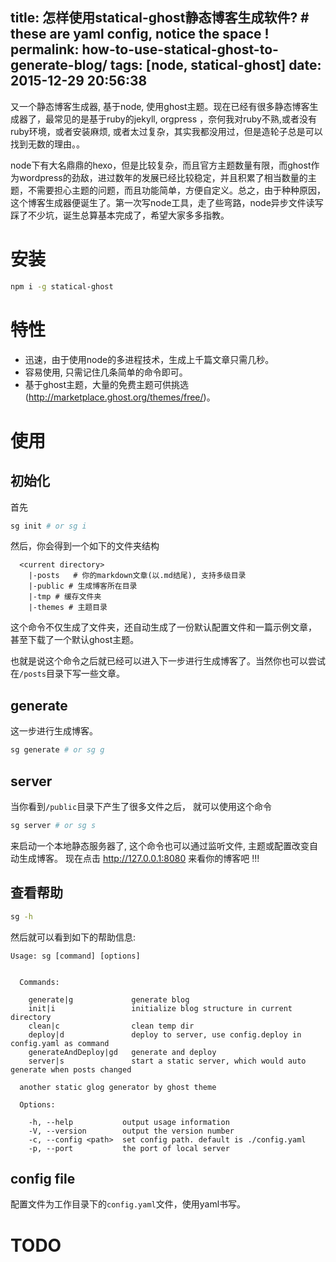 title: 怎样使用statical-ghost静态博客生成软件? # these are yaml config, notice the space !
permalink: how-to-use-statical-ghost-to-generate-blog/
tags: [node, statical-ghost]
date: 2015-12-29 20:56:38
---

又一个静态博客生成器, 基于node, 使用ghost主题。现在已经有很多静态博客生成器了，最常见的是基于ruby的jekyll, orgpress ，奈何我对ruby不熟,或者没有ruby环境，或者安装麻烦, 或者太过复杂，其实我都没用过，但是造轮子总是可以找到无数的理由。。

 node下有大名鼎鼎的hexo，但是比较复杂，而且官方主题数量有限，而ghost作为wordpress的劲敌，进过数年的发展已经比较稳定，并且积累了相当数量的主题，不需要担心主题的问题，而且功能简单，方便自定义。总之，由于种种原因，这个博客生成器便诞生了。第一次写node工具，走了些弯路，node异步文件读写踩了不少坑，诞生总算基本完成了，希望大家多多指教。

# 安装

```sh
npm i -g statical-ghost
```

# 特性

* 迅速，由于使用node的多进程技术，生成上千篇文章只需几秒。
* 容易使用, 只需记住几条简单的命令即可。
* 基于ghost主题，大量的免费主题可供挑选(<http://marketplace.ghost.org/themes/free/>)。


# 使用

## 初始化

首先

```sh
sg init # or sg i
```

然后，你会得到一个如下的文件夹结构

```
  <current directory>
    |-posts   # 你的markdown文章(以.md结尾), 支持多级目录
    |-public # 生成博客所在目录
    |-tmp # 缓存文件夹
    |-themes # 主题目录
```

这个命令不仅生成了文件夹，还自动生成了一份默认配置文件和一篇示例文章， 甚至下载了一个默认ghost主题。

也就是说这个命令之后就已经可以进入下一步进行生成博客了。当然你也可以尝试在`/posts`目录下写一些文章。

## generate

这一步进行生成博客。
```sh
sg generate # or sg g
```

## server

当你看到`/public`目录下产生了很多文件之后， 就可以使用这个命令

```sh
sg server # or sg s
```

来启动一个本地静态服务器了, 这个命令也可以通过监听文件, 主题或配置改变自动生成博客。
现在点击 <http://127.0.0.1:8080> 来看你的博客吧 !!!

## 查看帮助

```sh
sg -h
```
然后就可以看到如下的帮助信息:
```
Usage: sg [command] [options]


  Commands:

    generate|g             generate blog
    init|i                 initialize blog structure in current directory
    clean|c                clean temp dir
    deploy|d               deploy to server, use config.deploy in config.yaml as command
    generateAndDeploy|gd   generate and deploy
    server|s               start a static server, which would auto generate when posts changed

  another static glog generator by ghost theme

  Options:

    -h, --help           output usage information
    -V, --version        output the version number
    -c, --config <path>  set config path. default is ./config.yaml
    -p, --port           the port of local server
```

## config file
配置文件为工作目录下的`config.yaml`文件，使用yaml书写。

# TODO

